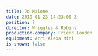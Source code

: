 ```yaml
---
title: Jo Malone
date: 2019-01-23 14:23:00 Z
position: 7
director: Wriggles & Robins
production-company: Friend London
equipment: Arri Alexa Mini
is-shown: false
---
```


